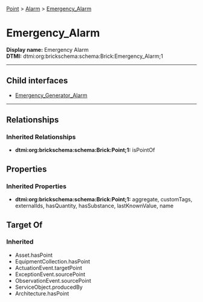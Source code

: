 [Point](../../Point.md) > [Alarm](../Alarm.md) > [Emergency_Alarm](.)
# Emergency_Alarm

**Display name:** Emergency Alarm<br />
**DTMI:** dtmi:org:brickschema:schema:Brick:Emergency_Alarm;1

---


## Child interfaces
* [Emergency_Generator_Alarm](Emergency_Generator_Alarm.md)

---
## Relationships
### Inherited Relationships
* **dtmi:org:brickschema:schema:Brick:Point;1:** isPointOf
## Properties
### Inherited Properties
* **dtmi:org:brickschema:schema:Brick:Point;1:** aggregate, customTags, externalIds, hasQuantity, hasSubstance, lastKnownValue, name
## Target Of
### Inherited
* Asset.hasPoint
* EquipmentCollection.hasPoint
* ActuationEvent.targetPoint
* ExceptionEvent.sourcePoint
* ObservationEvent.sourcePoint
* ServiceObject.producedBy
* Architecture.hasPoint
